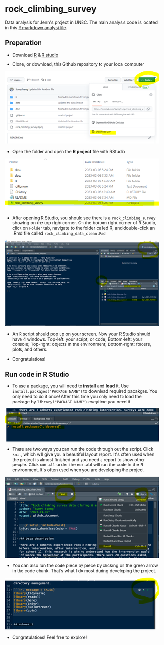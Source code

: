 # rock_climbing_survey
Data analysis for Jenn's project in UNBC. The main analysis code is located in this [R markdown analysi file](https://github.com/SunnyTseng/rock_climbing_survey/blob/main/R/rock_climbing_data_clean.md). 

## Preparation
- Download [R](https://cran.r-project.org/bin/windows/base/) & [R studio](https://support--rstudio-com.netlify.app/products/rstudio/download/)

- Clone, or download, this Github repository to your local computer

![image](docs/github_clone.PNG)

- Open the folder and open the **R project** file with RStudio

![image](docs/r_project.PNG)

- After opening R Studio, you should see there is a `rock_climbing_survey` showing on the top right corner. On the bottom right corner of R Studio, click on `Folder` tab, navigate to the folder called R, and double-click an .Rmd file called `rock_climbing_data_clean.Rmd`

![image](docs/markdown.PNG)

- An R script should pop up on your screen. Now your R Studio should have 4 windows. Top-left: your script, or code; Bottom-left: your console; Top-right: objects in the environment; Bottom-right: folders, plots, and others. 

- Congratulations! 

## Run code in R Studio

- To use a package, you will need to **install** and **load** it. Use `install.packages("PACKAGE NAME")` to download required pacakges. You only need to do it once! After this time you only need to load the package by `library("PACKAGE NAME")` eveytime you need it. 

![image](docs/console.PNG)

- There are two ways you can run the code through out the script. Click `knit`, which will give you a beautiful layout report. It's often used when the project is almost finished and you need a report to show other people. Click `Run All` under the `Run` tabl will run the code in the R environment. It's often used when you are developing the project. 

![image](docs/knit.PNG)

- You can also run the code piece by piece by clicking on the green arrow in the code chunk. That's what I do most during developing the project. 

![image](docs/chunk.PNG)

- Congratulations! Feel free to explore!
